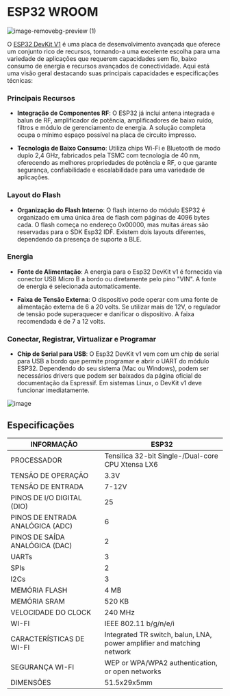 # ESP32 WROOM
![image-removebg-preview (1)](https://github.com/cyberdebb/estacao_meteorologica/assets/107296659/9e9e1087-d345-4934-84ed-f355491677b7)

O [ESP32 DevKit V1](https://www.espressif.com/sites/default/files/documentation/esp32-wroom-32_datasheet_en.pdf) é uma placa de desenvolvimento avançada que oferece um conjunto rico de recursos, tornando-a uma excelente escolha para uma variedade de aplicações que requerem capacidades sem fio, baixo consumo de energia e recursos avançados de conectividade. Aqui está uma visão geral destacando suas principais capacidades e especificações técnicas:

### Principais Recursos

- **Integração de Componentes RF**: O ESP32 já inclui antena integrada e balun de RF, amplificador de potência, amplificadores de baixo ruído, filtros e módulo de gerenciamento de energia. A solução completa ocupa o mínimo espaço possível na placa de circuito impresso.

- **Tecnologia de Baixo Consumo**: Utiliza chips Wi-Fi e Bluetooth de modo duplo 2,4 GHz, fabricados pela TSMC com tecnologia de 40 nm, oferecendo as melhores propriedades de potência e RF, o que garante segurança, confiabilidade e escalabilidade para uma variedade de aplicações.

### Layout do Flash
- **Organização do Flash Interno**: O flash interno do módulo ESP32 é organizado em uma única área de flash com páginas de 4096 bytes cada. O flash começa no endereço 0x00000, mas muitas áreas são reservadas para o SDK Esp32 IDF. Existem dois layouts diferentes, dependendo da presença de suporte a BLE.

### Energia
- **Fonte de Alimentação**: A energia para o Esp32 DevKit v1 é fornecida via conector USB Micro B a bordo ou diretamente pelo pino "VIN". A fonte de energia é selecionada automaticamente.

- **Faixa de Tensão Externa**: O dispositivo pode operar com uma fonte de alimentação externa de 6 a 20 volts. Se utilizar mais de 12V, o regulador de tensão pode superaquecer e danificar o dispositivo. A faixa recomendada é de 7 a 12 volts.

### Conectar, Registrar, Virtualizar e Programar
- **Chip de Serial para USB**: O Esp32 DevKit v1 vem com um chip de serial para USB a bordo que permite programar e abrir o UART do módulo ESP32. Dependendo do seu sistema (Mac ou Windows), podem ser necessários drivers que podem ser baixados da página oficial de documentação da Espressif. Em sistemas Linux, o DevKit v1 deve funcionar imediatamente.

![image](https://github.com/cyberdebb/estacao_meteorologica/assets/107296659/b46d96a6-a364-44a7-8699-3bbed1ecb281)

## Especificações
| INFORMAÇÃO                          | ESP32                                         |
|-------------------------------------|-----------------------------------------------|
| PROCESSADOR                         | Tensilica 32-bit Single-/Dual-core CPU Xtensa LX6 |
| TENSÃO DE OPERAÇÃO                  | 3.3V                                          |
| TENSÃO DE ENTRADA                   | 7-12V                                         |
| PINOS DE I/O DIGITAL (DIO)          | 25                                            |
| PINOS DE ENTRADA ANALÓGICA (ADC)    | 6                                             |
| PINOS DE SAÍDA ANALÓGICA (DAC)      | 2                                             |
| UARTs                               | 3                                             |
| SPIs                                | 2                                             |
| I2Cs                                | 3                                             |
| MEMÓRIA FLASH                       | 4 MB                                          |
| MEMÓRIA SRAM                        | 520 KB                                        |
| VELOCIDADE DO CLOCK                 | 240 MHz                                       |
| WI-FI                               | IEEE 802.11 b/g/n/e/i                         |
| CARACTERÍSTICAS DE WI-FI            | Integrated TR switch, balun, LNA, power amplifier and matching network |
| SEGURANÇA WI-FI                     | WEP or WPA/WPA2 authentication, or open networks |
| DIMENSÕES                           | 51.5x29x5mm                                   |
